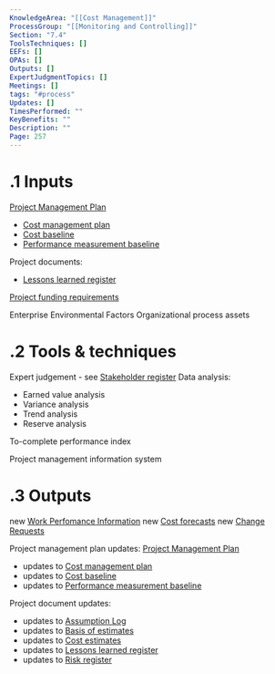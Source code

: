 ```yaml
---
KnowledgeArea: "[[Cost Management]]"
ProcessGroup: "[[Monitoring and Controlling]]"
Section: "7.4"
ToolsTechniques: []
EEFs: []
OPAs: []
Outputs: []
ExpertJudgmentTopics: []
Meetings: []
tags: "#process"
Updates: []
TimesPerformed: ""
KeyBenefits: ""
Description: ""
Page: 257
---
```

# .1 Inputs

[Project Management Plan](Project%20Management%20Plan.md)
* [Cost management plan](Cost%20management%20plan.md)
* [Cost baseline](Cost%20baseline.md)
* [Performance measurement baseline](Performance%20measurement%20baseline.md)

Project documents:
* [Lessons learned register](Lessons%20learned%20register.md)

[Project funding requirements](Project%20funding%20requirements.md)

Enterprise Environmental Factors
Organizational process assets

# .2 Tools & techniques
Expert judgement - see [Stakeholder register](Stakeholder%20register.md)
Data analysis:
* Earned value analysis
* Variance analysis
* Trend analysis
* Reserve analysis

To-complete performance index

Project management information system

# .3 Outputs
new [Work Perfomance Information](Work%20Perfomance%20Information.md)
new [Cost forecasts](Cost%20forecasts.md)
new [Change Requests](Change%20Requests.md)


Project management plan updates: [Project Management Plan](Project%20Management%20Plan.md)
* updates to [Cost management plan](Cost%20management%20plan.md)
* updates to [Cost baseline](Cost%20baseline.md)
* updates to [Performance measurement baseline](Performance%20measurement%20baseline.md)

Project document updates:
* updates to [Assumption Log](Assumption%20Log.md)
* updates to [Basis of estimates](Basis%20of%20estimates.md)
* updates to [Cost estimates](Cost%20estimates.md)
* updates to [Lessons learned register](Lessons%20learned%20register.md)
* updates to [Risk register](Risk%20register.md)


